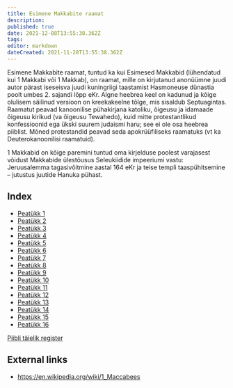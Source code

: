 ```yaml
---
title: Esimene Makkabite raamat
description: 
published: true
date: 2021-12-08T13:55:38.362Z
tags: 
editor: markdown
dateCreated: 2021-11-28T13:55:38.362Z
---
```


Esimene Makkabite raamat, tuntud ka kui Esimesed Makkabid (lühendatud kui 1 Makkabi või 1 Makkab), on raamat, mille on kirjutanud anonüümne juudi autor pärast iseseisva juudi kuningriigi taastamist Hasmoneuse dünastia poolt umbes 2. sajandi lõpp eKr. Algne heebrea keel on kadunud ja kõige olulisem säilinud versioon on kreekakeelne tõlge, mis sisaldub Septuagintas. Raamatut peavad kanoonilise pühakirjana katoliku, õigeusu ja idamaade õigeusu kirikud (va õigeusu Tewahedo), kuid mitte protestantlikud konfessioonid ega ükski suurem judaismi haru; see ei ole osa heebrea piiblist. Mõned protestandid peavad seda apokrüüfiliseks raamatuks (vt ka Deuterokanoonilisi raamatuid).

1 Makkabid on kõige paremini tuntud oma kirjelduse poolest varajasest võidust Makkabide ülestõusus Seleukiidide impeeriumi vastu: Jeruusalemma tagasivõitmine aastal 164 eKr ja teise templi taaspühitsemine – jutustus juutide Hanuka pühast.

## Index

- [Peatükk 1](/et/Bible/1_Maccabees/1)
- [Peatükk 2](/et/Bible/1_Maccabees/2)
- [Peatükk 3](/et/Bible/1_Maccabees/3)
- [Peatükk 4](/et/Bible/1_Maccabees/4)
- [Peatükk 5](/et/Bible/1_Maccabees/5)
- [Peatükk 6](/et/Bible/1_Maccabees/6)
- [Peatükk 7](/et/Bible/1_Maccabees/7)
- [Peatükk 8](/et/Bible/1_Maccabees/8)
- [Peatükk 9](/et/Bible/1_Maccabees/9)
- [Peatükk 10](/et/Bible/1_Maccabees/10)
- [Peatükk 11](/et/Bible/1_Maccabees/11)
- [Peatükk 12](/et/Bible/1_Maccabees/12)
- [Peatükk 13](/et/Bible/1_Maccabees/13)
- [Peatükk 14](/et/Bible/1_Maccabees/14)
- [Peatükk 15](/et/Bible/1_Maccabees/15)
- [Peatükk 16](/et/Bible/1_Maccabees/16)



[Piibli täielik register](/et/index/bible)


## External links

- https://en.wikipedia.org/wiki/1_Maccabees
